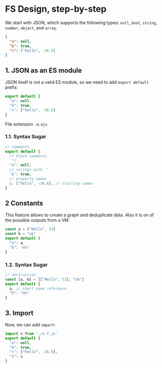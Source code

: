# FS Design, step-by-step

We start with JSON, which supports the following types: `null`, `bool`, `string`, `number`, `object`, and `array`.

```json
{
  "a": null,
  "b": true,
  "c": ["hello", -36.6]
}
```

## 1. JSON as an ES module 

JSON itself is not a valid ES module, so we need to add `export default` prefix:

```js
export default {
  "a": null,
  "b": true,
  "c": ["hello", -36.6]
}
```

File extension `.d.mjs`

### 1.1. Syntax Sugar

```js
// comments
export default {
  /* block comments
   */
  "a": null,
  // strings with `'`
  'b': true,
  // property names
  c: ["hello", -36.6], // trailing comma
}
```

## 2 Constants

This feature allows to create a graph and deduplicate data. Also it is on of the possible outputs from a VM.

```js
const a = ["Hello", 53]
const b = "ok"
export default {
  "a": a,
  "b": "ok"
}
```

### 1.2. Syntax Sugar

```js
// destruction
const [a, b] = [["Hello", 53], "ok"]
export default {
  a, // short name reference
  "b": "ok"
}
```

## 3. Import

Now, we can add `import`:

```js
import x from './x.f.js'
export default {
  "a": null,
  "b": true,
  "c": ["hello", -36.6],
  "x": x
}
```
